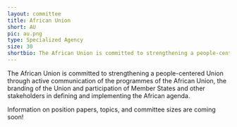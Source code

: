 ```yaml
---
layout: committee
title: African Union
short: AU
pic: au.png
type: Specialized Agency
size: 30
shortbio: The African Union is committed to strengthening a people-centered Union through active communication of the programmes of the African Union, the branding of the Union and participation of Member States and other stakeholders in defining and implementing the African agenda.
---
```


The African Union is committed to strengthening a people-centered Union through active communication of the programmes of the African Union, the branding of the Union and participation of Member States and other stakeholders in defining and implementing the African agenda.

Information on position papers, topics, and committee sizes are coming soon!
